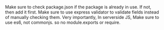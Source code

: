 Make sure to check package.json if the package is already in use. If not, then add it first.
Make sure to use express validator to validate fields instead of manually checking them.
Very importantly, In serverside JS, Make sure to use es6, not commonjs. so no module.exports or require.
